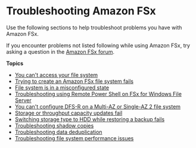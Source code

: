 # Troubleshooting Amazon FSx<a name="troubleshooting"></a>

Use the following sections to help troubleshoot problems you have with Amazon FSx\. 

If you encounter problems not listed following while using Amazon FSx, try asking a question in the [Amazon FSx forum](https://forums.aws.amazon.com/forum.jspa?forumID=308)\.

**Topics**
+ [You can't access your file system](unable-to-access.md)
+ [Trying to create an Amazon FSx file system fails](unable-to-create-fs.md)
+ [File system is in a misconfigured state](misconfigured-ad-config.md)
+ [Troubleshooting using Remote Power Shell on FSx for Windows File Server](remote-pwr-shell.md)
+ [You can't configure DFS\-R on a Multi\-AZ or Single\-AZ 2 file system](dfs-r.md)
+ [Storage or throughput capacity updates fail](admin-actions-ts.md)
+ [Switching storage type to HDD while restoring a backup fails](create-fs-from-backup-fails.md)
+ [Troubleshooting shadow copies](shadow-copy-ts.md)
+ [Troubleshooting data deduplication](data-dedup-ts.md)
+ [Troubleshooting file system performance issues](performance-troubleshooting.md)